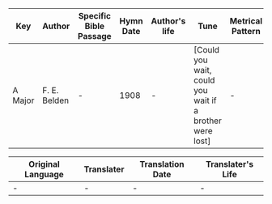 Key | Author   | Specific Bible Passage     |Hymn Date |Author's life |Tune |Metrical Pattern   |Composer/Source
-- | --------- | ---------------------------|----------|--------------|-----|-------------------|-------------  
A Major |F. E. Belden |- |1908 |- |[Could you wait, could you wait if a brother were lost] |- |-

Original Language | Translater | Translation Date   | Translater's Life  
----------------- | --------- | --------------------|-------------     
\- |- |- |-
